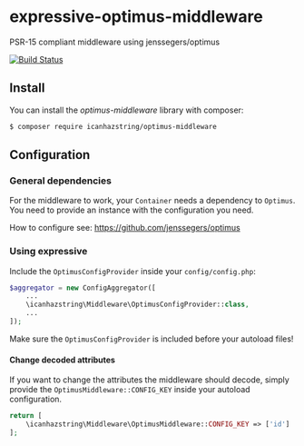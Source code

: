 # expressive-optimus-middleware
PSR-15 compliant middleware using jenssegers/optimus

[![Build Status](https://api.travis-ci.org/icanhazstring/optimus-middleware.svg?branch=master)](https://travis-ci.org/icanhazstring/optimus-middleware)

## Install

You can install the *optimus-middleware* library with composer:
```bash
$ composer require icanhazstring/optimus-middleware
```

## Configuration

### General dependencies

For the middleware to work, your `Container` needs a dependency to `Optimus`.
You need to provide an instance with the configuration you need.

How to configure see: https://github.com/jenssegers/optimus

### Using expressive

Include the `OptimusConfigProvider` inside your `config/config.php`:

```php
$aggregator = new ConfigAggregator([
    ...
    \icanhazstring\Middleware\OptimusConfigProvider::class,
    ...
]);
```

Make sure the `OptimusConfigProvider` is included before your autoload files!

#### Change decoded attributes

If you want to change the attributes the middleware should decode, simply provide the
`OptimusMiddleware::CONFIG_KEY` inside your autoload configuration.

```php
return [
    \icanhazstring\Middleware\OptimusMiddleware::CONFIG_KEY => ['id']
];
```
